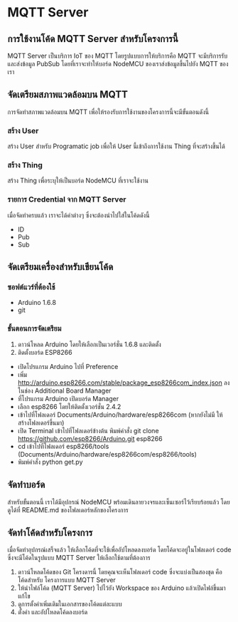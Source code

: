 # MQTT Server
## การใช้งานโค้ด MQTT Server สำหรับโครงการนี้

MQTT Server เป็นบริการ IoT ของ MQTT โดยรูปแบบการให้บริการคือ MQTT จะมีบริการรับและส่งข้อมูล PubSub โดยที่เราจะทำให้บอร์ด NodeMCU ของเราส่งข้อมูลขึ้นไปยัง MQTT ของเรา

## จัดเตรียมสภาพแวดล้อมบน MQTT

การจัดทำสภาพแวดล้อมบน MQTT เพื่อให้รองรับการใช้งานของโครงการนี้จะมีขั้นตอนดังนี้

### สร้าง User

สร้าง User สำหรับ Programatic job เพื่อให้ User นี้เข้าถึงการใช้งาน Thing ที่จะสร้างขึ้นได้

### สร้าง Thing

สร้าง Thing เพื่อระบุให้เป็นบอร์ด NodeMCU ที่เราจะใช้งาน

### รายการ Credential จาก MQTT Server

เมื่อจัดทำครบแล้ว เราจะได้ค่าต่างๆ ซึ่งจะต้องนำไปใส่ในโค้ดดังนี้

- ID
- Pub
- Sub

## จัดเตรียมเครื่องสำหรับเขียนโค้ด

### ซอฟต์แวร์ที่ต้องใช้

- Arduino 1.6.8
- git

### ขั้นตอนการจัดเตรียม

1. ดาวน์โหลด Arduino โดยให้เลือกเป็นเวอร์ชั่น 1.6.8 และติดตั้ง
2. ติดตั้งบอร์ด ESP8266
 - เปิดโปรแกรม Arduino ไปที่ Preference
 - เพิ่ม http://arduino.esp8266.com/stable/package_esp8266com_index.json ลงในช่อง Additional Board Manager
 - ที่โปรแกรม Arduino เปิดบอร์ด Manager
 - เลือก esp8266 โดยให้ติดตั้งเวอร์ชั่น 2.4.2
 - เข้าไปที่โฟลเดอร์ Documents/Arduino/hardware/esp8266com (หากยังไม่มี ให้สร้างโฟลเดอร์ขึ้นมา)
 - เปิด Terminal เข้าไปที่โฟลเดอร์ข้างต้น พิมพ์คำสั่ง git clone https://github.com/esp8266/Arduino.git esp8266
 - cd เข้าไปที่โฟลเดอร์ esp8266/tools (Documents/Arduino/hardware/esp8266com/esp8266/tools)
 - พิมพ์คำสั่ง python get.py

## จัดทำบอร์ด

สำหรับขั้นตอนนี้ เราได้มีอุปกรณ์ NodeMCU พร้อมเดินลายวงจรและเซ็นเซอร์ไว้เรียบร้อยแล้ว โดยดูได้ที่ README.md ของโฟลเดอร์หลักของโครงการ

## จัดทำโค้ดสำหรับโครงการ

เมื่อจัดทำอุปกรณ์เสร็จแล้ว ให้เลือกโค้ดที่จะใช้เพื่ออัปโหลดลงบอร์ด โดยโค้ดจะอยู่ในโฟลเดอร์ code ซึ่งจะมีโค้ดในรูปแบบ MQTT Server ให้เลือกใช้ตามที่ต้องการ

1. ดาวน์โหลดโค้ดของ Git โครงดารนี้ โดยคุณจะเห็นโฟลเดอร์ code ซึ่งจะแบ่งเป็นสองชุด คือโค้ดสำหรับ โครงการแบบ MQTT Server
2. ให้นำไฟล์โค้ด (MQTT Server) ไปไว้ยัง Workspace ของ Arduino แล้วเปิดไฟล์ขึ้นมาแก้ไข
3. ดูการตั้งค่าเพิ่มเติมในเอกสารของโค้ดแต่ละแบบ
4. ตั้งค่า และอัปโหลดโค้ดลงบอร์ด
